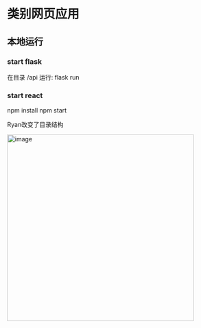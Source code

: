 # 类别网页应用

## 本地运行

### start flask
在目录 /api 运行: flask run  

### start react
npm install
npm start

Ryan改变了目录结构

<img width="435" alt="image" src="https://user-images.githubusercontent.com/3355559/173399732-cb00286b-e82e-4ec8-b4d7-c03fef83f07f.png">
